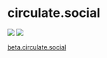 # circulate.social

![](https://github.com/mikodin/circulate.social/workflows/api/badge.svg)
![](https://github.com/mikodin/circulate.social/workflows/frontend/badge.svg)

[beta.circulate.social](beta.circulate.social)
